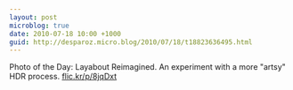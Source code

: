 ```yaml
---
layout: post
microblog: true
date: 2010-07-18 10:00 +1000
guid: http://desparoz.micro.blog/2010/07/18/t18823636495.html
---
```

Photo of the Day: Layabout Reimagined. An experiment with a more "artsy" HDR process. [flic.kr/p/8jqDxt](http://flic.kr/p/8jqDxt)
